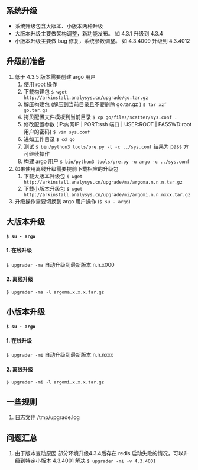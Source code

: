 ## 系统升级
  * 系统升级包含大版本、小版本两种升级
  * 大版本升级主要做架构调整，新功能发布。 如 4.3.1 升级到 4.3.4
  * 小版本升级主要做 bug 修复，系统参数调整。 如 4.3.4009 升级到 4.3.4012
## 升级前准备
1. 低于 4.3.5 版本需要创建 argo 用户
    1. 使用 root 操作
    1. 下载构建包 `$ wget http://arkinstall.analysys.cn/upgrade/go.tar.gz`
    1. 解压构建包 (解压到当前目录且不要删除 go.tar.gz ) `$ tar xzf go.tar.gz` 
    1. 拷贝配置文件模板到当前目录  `$ cp go/files/scatter/sys.conf .` 
    1. 修改配置参数 (IP:内网IP | PORT:ssh 端口 | USER:ROOT | PASSWD:root 用户的密码) `$ vim sys.conf`
    1. 进如工作目录 `$ cd go`
    1. 测试 `$ bin/python3 tools/pre.py -t -c ../sys.conf`  结果为 pass 方可继续操作
    1. 构建 argo 用户 `$ bin/python3 tools/pre.py -u argo -c ../sys.conf`
1. 如果使用离线升级需要提前下载相应的升级包
    1. 下载大版本升级包 `$ wget http://arkinstall.analysys.cn/upgrade/ma/argoma.n.n.n.tar.gz`
    1. 下载小版本升级包 `$ wget http://arkinstall.analysys.cn/upgrade/mi/argomi.n.n.nxxx.tar.gz`
1. 升级操作需要切换到 argo 用户操作 (`$ su - argo`)
## 大版本升级
#### `$ su - argo` 
#### 1. 在线升级  
`$ upgrader -ma`    自动升级到最新版本 n.n.x000
#### 2. 离线升级  
`$ upgrader -ma -l argoma.x.x.x.tar.gz`
## 小版本升级
#### `$ su - argo`
#### 1. 在线升级  
`$ upgrader -mi`     自动升级到最新版本 n.n.nxxx
#### 2. 离线升级  
`$ upgrader -mi -l argomi.x.x.x.tar.gz`  
## 一些规则
1. 日志文件 /tmp/upgrade.log
## 问题汇总
1. 由于版本变动原因 部分环境升级4.3.4后存在 redis 启动失败的情况，可以升级到特定小版本 4.3.4001 解决  `$ upgrader -mi -v 4.3.4001` 


